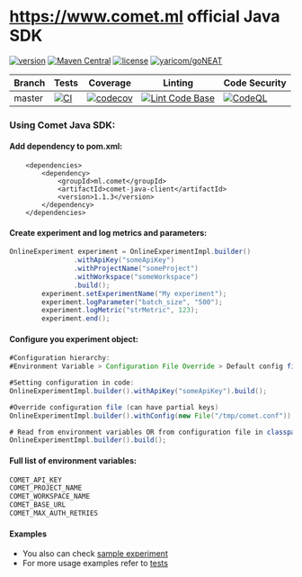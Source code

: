 # https://www.comet.ml official Java SDK    
[![version](https://img.shields.io/github/v/tag/comet-ml/comet-java-sdk.svg?sort=semver)](https://github.com/comet-ml/comet-java-sdk/releases/latest) [![Maven Central](https://maven-badges.herokuapp.com/maven-central/ml.comet/comet-java-client/badge.svg)](https://maven-badges.herokuapp.com/maven-central/ml.comet/comet-java-client) [![license](https://img.shields.io/github/license/comet-ml/comet-java-sdk.svg)](https://github.com/comet-ml/comet-java-sdk/blob/master/LICENSE) [![yaricom/goNEAT](https://tokei.rs/b1/github/comet-ml/comet-java-sdk?category=lines)](https://github.com/comet-ml/comet-java-sdk)

| Branch | Tests                                                                                      | Coverage                                                                                                                             | Linting                                                                    | Code Security                                                                    |
|--------|--------------------------------------------------------------------------------------------|--------------------------------------------------------------------------------------------------------------------------------------|----------------------------------------------------------------------------|----------------------------------------------------------------------------|
| master | [![CI](https://github.com/comet-ml/comet-java-sdk/actions/workflows/ci-maven.yml/badge.svg)](https://github.com/comet-ml/comet-java-sdk/workflows/ci-maven.yml) | [![codecov](https://codecov.io/gh/comet-ml/comet-java-sdk/branch/master/graph/badge.svg)](https://codecov.io/gh/comet-ml/comet-java-sdk) | [![Lint Code Base](https://github.com/comet-ml/comet-java-sdk/actions/workflows/super-linter.yml/badge.svg)](https://github.com/comet-ml/comet-java-sdk/actions/workflows/super-linter.yml) | [![CodeQL](https://github.com/comet-ml/comet-java-sdk/actions/workflows/codeQL.yml/badge.svg)](https://github.com/comet-ml/comet-java-sdk/actions/workflows/codeQL.yml) |

### Using Comet Java SDK:
#### Add dependency to pom.xml:
```
    <dependencies>
        <dependency>
            <groupId>ml.comet</groupId>
            <artifactId>comet-java-client</artifactId>
            <version>1.1.3</version>
        </dependency>
    </dependencies>
```
#### Create experiment and log metrics and parameters:
```java
OnlineExperiment experiment = OnlineExperimentImpl.builder()
                .withApiKey("someApiKey")
                .withProjectName("someProject")
                .withWorkspace("someWorkspace")
                .build();
        experiment.setExperimentName("My experiment");
        experiment.logParameter("batch_size", "500");
        experiment.logMetric("strMetric", 123);
        experiment.end();
```

#### Configure you experiment object:
```java
#Configuration hierarchy:
#Environment Variable > Configuration File Override > Default config file (application.conf)

#Setting configuration in code:
OnlineExperimentImpl.builder().withApiKey("someApiKey").build();

#Override configuration file (can have partial keys)
OnlineExperimentImpl.builder().withConfig(new File("/tmp/comet.conf")).build();

# Read from environment variables OR from configuration file in classpath (application.conf)
OnlineExperimentImpl.builder().build();
```

#### Full list of environment variables:
```java
COMET_API_KEY
COMET_PROJECT_NAME
COMET_WORKSPACE_NAME
COMET_BASE_URL
COMET_MAX_AUTH_RETRIES
```

#### Examples

* You also can check [sample experiment](comet-examples/src/main/java/ml/comet/examples/OnlineExperimentExample.java)
* For more usage examples refer to [tests](comet-java-client/src/test/java/ml/comet/experiment)
